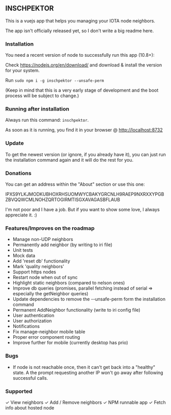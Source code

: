 ## INSCHPEKTOR

This is a vuejs app that helps you managing your IOTA node neighbors.

The app isn't officially released yet, so I don't write a big readme here.

### Installation

You need a recent version of node to successfully run this app (10.8+):

Check https://nodejs.org/en/download/ and download & install the version for your system.

Run `sudo npm i -g inschpektor --unsafe-perm`

(Keep in mind that this is a very early stage of development and the boot process will be subject to change.)

### Running after installation

Always run this command: `inschpektor`.

As soon as it is running, you find it in your browser @ <http://localhost:8732>

### Update

To get the newest version (or ignore, if you already have it), you can just run the installation command again and it will do the rest for you.

### Donations

You can get an address within the "About" section or use this one:

IPXS9YLKJMODKUBHOXRHSUOMWYCBAKYGRCNLH9RAEP9NXRXXYPGBZBVQQWCMLNOHZQRTOGIRMTISGXAVAGASBFLAUB

I'm not poor and I have a job. But if you want to show some love, I always appreciate it. :)

### Features/Improves on the roadmap

- Manage non-UDP neighbors
- Permanently add neighbor (by writing to iri file)
- Unit tests
- Mock data
- Add 'reset db' functionality
- Mark 'quality neighbors'
- Support https nodes
- Restart node when out of sync
- Highlight static neighbors (compared to nelson ones)
- Improve db queries (promises, parallel fetching instead of serial => especially the getNeighbor queries)
- Update dependencies to remove the --unsafe-perm form the installation command
- Permanent AddNeighbor functionality (write to iri config file)
- User authentication
- User authorization
- Notifications
- Fix manage-neighbor mobile table
- Proper error component routing
- Improve further for mobile (currently desktop has prio)

### Bugs
- If node is not reachable once, then it can't get back into a "healthy" state. A the prompt requesting another IP won't go away after following successful calls.

### Supported
✓ View neighbors
✓ Add / Remove neighbors
✓ NPM runnable app
✓ Fetch info about hosted node
